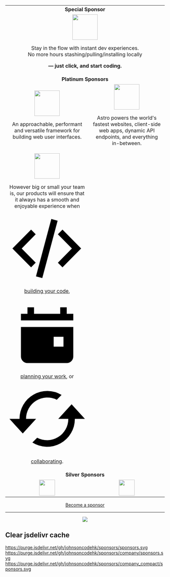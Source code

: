 <table>
  <tbody>
    <tr>
      <td align="center" valign="middle" colspan="2">
        <b>Special Sponsor</b>
      </td>
    </tr>
    <tr>
      <td align="center" valign="middle" colspan="2">
        <a href="https://stackblitz.com/">
          <img src="https://cdn.jsdelivr.net/gh/johnsoncodehk/sponsors/logos/StackBlitz.png" height="80" />
        </a>
        <p>Stay in the flow with instant dev experiences.<br>No more hours stashing/pulling/installing locally</p>
        <p><b> — just click, and start coding.</b></p>
      </td>
    </tr>
    <tr>
      <td align="center" valign="middle" colspan="2">
        <b>Platinum Sponsors</b>
      </td>
    </tr>
    <tr>
      <td align="center" valign="middle">
        <a href="https://vuejs.org/">
          <img src="https://cdn.jsdelivr.net/gh/johnsoncodehk/sponsors/logos/Vue.svg" height="80" />
        </a>
        <p>An approachable, performant and versatile framework for building web user interfaces.</p>
      </td>
      <td align="center" valign="middle">
        <a href="https://astro.build/">
          <img src="https://cdn.jsdelivr.net/gh/johnsoncodehk/sponsors/logos/Astro.svg" height="80" />
        </a>
        <p>Astro powers the world's fastest websites, client-side web apps, dynamic API endpoints, and everything in-between.</p>
      </td>
    </tr>
    <tr>
      <td align="center" valign="middle">
        <a href="[https://astro.build/](https://www.jetbrains.com/)">
          <img src="https://cdn.jsdelivr.net/gh/johnsoncodehk/sponsors/logos/JetBrains.svg" height="80" />
        </a>
        <p>However big or small your team is, our products will ensure that it always has a smooth and enjoyable experience when <br><a class="rs-link rs-link_mode_classic rs-link_theme_dark product-type-link" href="/products/#type=ci-cd"><span><svg viewBox="0 0 24 24" class="_icon_1lgbkjk_3 _sizeM_1lgbkjk_17 product-type-link__icon"><path d="M13.281 3L8.596 20.483l1.93.517 4.686-17.482L13.282 3zm2.002 4.67l4.291 4.324-4.29 4.326 1.413 1.424 5.704-5.75-5.704-5.75-1.414 1.425zM4.227 11.993l4.291 4.326-1.414 1.424-5.704-5.75 5.704-5.75L8.518 7.67l-4.29 4.325z"></path></svg>building</span> your code</a>, <a class="rs-link rs-link_mode_classic rs-link_theme_dark product-type-link" href="/products/#type=pm"><span><svg viewBox="0 0 24 24" class="_icon_1lgbkjk_3 _sizeM_1lgbkjk_17 product-type-link__icon"><path d="M6 4h2v2h8V4h2v2h2v2H4V6h2V4zM4.586 20.414A2 2 0 014 19v-9h16v9a2 2 0 01-2 2H6a2 2 0 01-1.414-.586zM17 13h-3v3h3v-3z"></path></svg>planning</span> your work</a>, or <a class="rs-link rs-link_mode_classic rs-link_theme_dark product-type-link" href="/products/#type=code-review"><span><svg viewBox="0 0 24 24" class="_icon_1lgbkjk_3 _sizeM_1lgbkjk_17 product-type-link__icon"><path d="M8.628 12.018h.005l-4.071 4.441-4.063-4.443h3.066v-.017a8.482 8.482 0 0112.854-7.286l-1.47 1.47a6.486 6.486 0 00-9.385 5.816l.001.017H8.63l-.002.002zm6.79-.005h-.006l4.072-4.441 4.062 4.443h-3.064A8.483 8.483 0 017.5 19.211l1.46-1.459a6.492 6.492 0 009.522-5.737h-3.067l.002-.002z"></path></svg>collaborating</span></a>.</p>
      </td>
      <td align="center" valign="middle">
      </td>
    </tr>
    <tr>
      <td align="center" valign="middle" colspan="2">
        <b>Silver Sponsors</b>
      </td>
    </tr>
    <tr>
      <td align="center" valign="middle">
        <a href="https://www.prefect.io/"><img src="https://cdn.jsdelivr.net/gh/johnsoncodehk/sponsors/logos/Prefect.svg" height="50" /></a>
      </td>
      <td align="center" valign="middle">
        <a href="https://www.techjobasia.com/"><img src="https://cdn.jsdelivr.net/gh/johnsoncodehk/sponsors/logos/TechJobAsia.png" height="50" /></a>
      </td>
    </tr>
  </tbody>
</table>

<p align="center">
	<a href="https://github.com/sponsors/johnsoncodehk">Become a sponsor</a>
</p>

---

<p align="center">
  <a href="https://cdn.jsdelivr.net/gh/johnsoncodehk/sponsors/sponsors.svg">
    <img src="https://cdn.jsdelivr.net/gh/johnsoncodehk/sponsors/sponsors.svg"/>
  </a>
</p>

## Clear jsdelivr cache

https://purge.jsdelivr.net/gh/johnsoncodehk/sponsors/sponsors.svg
https://purge.jsdelivr.net/gh/johnsoncodehk/sponsors/company/sponsors.svg
https://purge.jsdelivr.net/gh/johnsoncodehk/sponsors/company_compact/sponsors.svg
